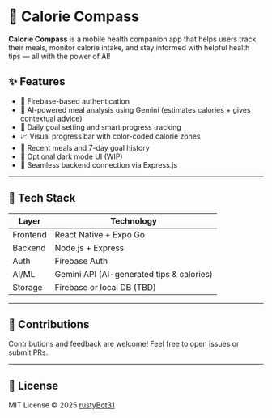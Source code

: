 # 📱 Calorie Compass

**Calorie Compass** is a mobile health companion app that helps users track their meals, monitor calorie intake, and stay informed with helpful health tips — all with the power of AI!

## ✨ Features

- 🔐 Firebase-based authentication  
- 🧠 AI-powered meal analysis using Gemini (estimates calories + gives contextual advice)  
- 🎯 Daily goal setting and smart progress tracking  
- 📈 Visual progress bar with color-coded calorie zones  
- 📅 Recent meals and 7-day goal history    
- 🌙 Optional dark mode UI (WIP)  
- 🔁 Seamless backend connection via Express.js  

---

## 🧠 Tech Stack

| Layer       | Technology                                |
|-------------|-------------------------------------------|
| Frontend    | React Native + Expo Go                    |
| Backend     | Node.js + Express                         |
| Auth        | Firebase Auth                             |
| AI/ML       | Gemini API (AI-generated tips & calories) |
| Storage     | Firebase or local DB (TBD)                |

---

## 🤝 Contributions

Contributions and feedback are welcome! Feel free to open issues or submit PRs.

---

## 🪪 License

MIT License © 2025 [rustyBot31](https://github.com/rustyBot31)
